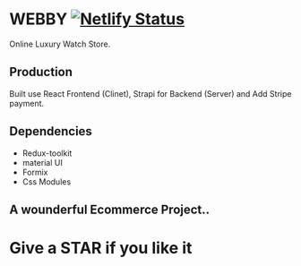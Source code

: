# WEBBY [![Netlify Status](https://api.netlify.com/api/v1/badges/4157ea91-dc8f-4f5f-a6d6-80a532fa2ab3/deploy-status)](https://app.netlify.com/sites/webbyio/deploys)
Online Luxury Watch Store. 

## Production
Built use React Frontend (Clinet), Strapi for Backend (Server) and Add Stripe payment.

## Dependencies
- Redux-toolkit
- material UI
- Formix
- Css Modules

## A wounderful Ecommerce Project..

# Give a STAR if you like it 
